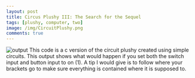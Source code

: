 ```yaml
---
layout: post
title: Circus Plushy III: The Search for the Sequel
tags: [plushy, computer, two]
image: /img/CircuitPlushy.png
comments: true
---
```


![output](https://jgunn09.github.io/CS103Etextiles/img/CircuitPlushy.png)
This code is a c version of the circuit plushy created using simple circuits.
This output shows what would happen if you set both the switch input and button input to on (1).
A tip I would give is to follow where your brackets go to make sure everything is contained where it is supposed to.
